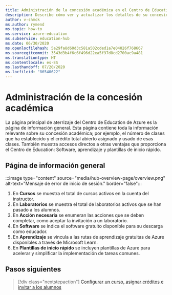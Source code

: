 ```yaml
---
title: Administración de la concesión académica en el Centro de Education de Azure
description: Describe cómo ver y actualizar los detalles de su concesión académica en la página de información general del Centro de Education de Azure.
author: v-shmck
ms.author: rymend
ms.topic: how-to
ms.service: azure-education
ms.subservice: education-hub
ms.date: 06/30/2020
ms.openlocfilehash: 5a29fa8d60d3c581a502cded1a7e04026f768667
ms.sourcegitcommit: 3543d3b4f6c6f496d22ea5f97d8cd2700ac9a481
ms.translationtype: HT
ms.contentlocale: es-ES
ms.lasthandoff: 07/20/2020
ms.locfileid: "86540622"
---
```

# <a name="managing-your-academic-grant"></a>Administración de la concesión académica

La página principal de aterrizaje del Centro de Education de Azure es la página de información general. Esta página contiene toda la información relevante sobre su concesión académica; por ejemplo, el número de clases que ha establecido y el crédito total abierto asignado y usado de esas clases. También muestra accesos directos a otras ventajas que proporciona el Centro de Education: Software, aprendizaje y plantillas de inicio rápido.

## <a name="overview-page"></a>Página de información general
:::image type="content" source="media/hub-overview-page/overview.png" alt-text="Mensaje de error de inicio de sesión." border="false":::

1. En **Cursos** se muestra el total de cursos activos en la cuenta del instructor.
1. En **Laboratorios** se muestra el total de laboratorios activos que se han pasado a los alumnos.
1. En **Acción necesaria** se enumeran las acciones que se deben completar, como aceptar la invitación a un laboratorio.
1. En **Software** se indica el software gratuito disponible para su descarga como educador.
1. En **Aprendizaje** se vincula a las rutas de aprendizaje gratuitas de Azure disponibles a través de Microsoft Learn.
1. En **Plantillas de inicio rápido** se incluyen plantillas de Azure para acelerar y simplificar la implementación de tareas comunes.

## <a name="next-steps"></a>Pasos siguientes

> [!div class="nextstepaction"]
> [Configurar un curso, asignar créditos e invitar a los alumnos](create-assignment-allocate-credit.md)

